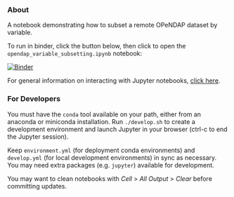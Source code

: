 ### About

A notebook demonstrating how to subset a remote OPeNDAP dataset by variable.

To run in binder, click the button below, then click to open the `opendap_variable_subsetting.ipynb` notebook:

[![Binder](http://mybinder.org/badge.svg)](http://mybinder.org:/repo/catees/opendap_variable_subsetting)

For general information on interacting with Jupyter notebooks, [click here](http://nbviewer.jupyter.org/github/jupyter/notebook/blob/master/docs/source/examples/Notebook/Notebook%20Basics.ipynb).

### For Developers

You must have the `conda` tool available on your path, either from an anaconda or miniconda installation. Run `./develop.sh` to create a development environment and launch Jupyter in your browser (ctrl-c to end the Jupyter session).

Keep `environment.yml` (for deployment conda environments) and `develop.yml` (for local development environments) in sync as necessary. You may need extra packages (e.g. `jupyter`) available for development.

You may want to clean notebooks with _Cell_ > _All Output_ > _Clear_ before committing updates.
